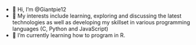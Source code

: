 - 👋 Hi, I’m @Giantpie12
- 👀 My interests include learning, exploring and discussing the latest technologies as well as developing my skillset in various programming languages (C, Python and JavaScript)
- 🌱 I’m currently learning how to program in R.
